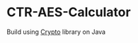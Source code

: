 # CTR-AES-Calculator

Build using [Crypto](https://docs.oracle.com/javase/7/docs/api/javax/crypto/package-summary.html) library on Java
